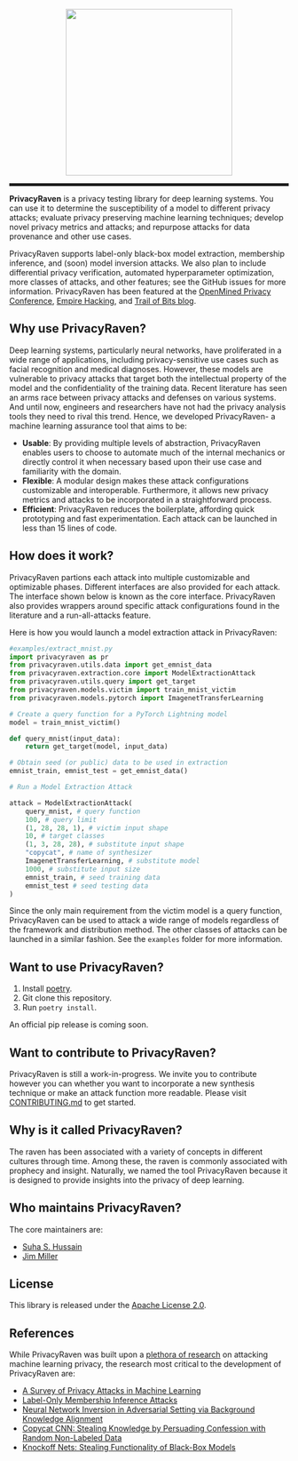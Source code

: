 <p align="center">
 <img swidth="300" height="300" src="images/cropped.png">
</p>
<hr style="height:5px"/>

**PrivacyRaven** is a privacy testing library for deep learning systems.
You can use it to determine the susceptibility of a model to different privacy attacks; evaluate privacy preserving machine learning techniques; develop novel privacy metrics and attacks; and repurpose attacks for data provenance and other use cases.

PrivacyRaven supports label-only black-box model extraction, membership inference, and (soon) model inversion attacks.
We also plan to include differential privacy verification, automated hyperparameter optimization, more classes of attacks, and other features; see the GitHub issues for more information.
PrivacyRaven has been featured at the [OpenMined Privacy Conference](https://pricon.openmined.org/), [Empire Hacking](https://www.empirehacking.nyc/), and [Trail of Bits blog](https://blog.trailofbits.com/).

## Why use PrivacyRaven?

Deep learning systems, particularly neural networks, have proliferated in a wide range of applications, including privacy-sensitive use cases such as facial recognition and medical diagnoses.
However, these models are vulnerable to privacy attacks that target both the intellectual property of the model and the confidentiality of the training data.
Recent literature has seen an arms race between privacy attacks and defenses on various systems.
And until now, engineers and researchers have not had the privacy analysis tools they need to rival this trend.
Hence, we developed PrivacyRaven- a machine learning assurance tool that aims to be:
+ **Usable**: By providing multiple levels of abstraction, PrivacyRaven enables users to choose to automate much of the internal mechanics or directly control it when necessary based upon their use case and familiarity with the domain.
+ **Flexible**: A modular design makes these attack configurations customizable and interoperable. Furthermore, it allows new privacy metrics and attacks to be incorporated in a straightforward process.
+ **Efficient**: PrivacyRaven reduces the boilerplate, affording quick prototyping and fast experimentation. Each attack can be launched in less than 15 lines of code.

## How does it work?

PrivacyRaven partions each attack into multiple customizable and optimizable phases.
Different interfaces are also provided for each attack.
The interface shown below is known as the core interface.
PrivacyRaven also provides wrappers around specific attack configurations found in the literature and a run-all-attacks feature.

Here is how you would launch a model extraction attack in PrivacyRaven:

```python
#examples/extract_mnist.py
import privacyraven as pr
from privacyraven.utils.data import get_emnist_data
from privacyraven.extraction.core import ModelExtractionAttack
from privacyraven.utils.query import get_target
from privacyraven.models.victim import train_mnist_victim
from privacyraven.models.pytorch import ImagenetTransferLearning

# Create a query function for a PyTorch Lightning model
model = train_mnist_victim()

def query_mnist(input_data):
    return get_target(model, input_data)

# Obtain seed (or public) data to be used in extraction
emnist_train, emnist_test = get_emnist_data()

# Run a Model Extraction Attack

attack = ModelExtractionAttack(
    query_mnist, # query function
    100, # query limit
    (1, 28, 28, 1), # victim input shape
    10, # target classes
    (1, 3, 28, 28), # substitute input shape
    "copycat", # name of synthesizer
    ImagenetTransferLearning, # substitute model
    1000, # substitute input size
    emnist_train, # seed training data
    emnist_test # seed testing data
)
```
Since the only main requirement from the victim model is a query function, PrivacyRaven can be used to attack a wide range of models regardless of the framework and distribution method.
The other classes of attacks can be launched in a similar fashion. See the `examples` folder for more information.

## Want to use PrivacyRaven?

1. Install [poetry](https://python-poetry.org/docs/).
2. Git clone this repository.
3. Run `poetry install`.

An official pip release is coming soon.

## Want to contribute to PrivacyRaven?

PrivacyRaven is still a work-in-progress.
We invite you to contribute however you can whether you want to incorporate a new synthesis technique or make an attack function more readable.
Please visit [CONTRIBUTING.md](https://github.com/trailofbits/PrivacyRaven/blob/master/CONTRIBUTING.md) to get started.

## Why is it called PrivacyRaven?

The raven has been associated with a variety of concepts in different cultures through time.
Among these, the raven is commonly associated with prophecy and insight.
Naturally, we named the tool PrivacyRaven because it is designed to provide insights into the privacy of deep learning.

## Who maintains PrivacyRaven?

The core maintainers are:
+ [Suha S. Hussain](https://github.com/suhacker1)
+ [Jim Miller](https://github.com/james-miller-93)

## License

This library is released under the [Apache License 2.0](https://github.com/trailofbits/PrivacyRaven/blob/master/LICENSE).

## References

While PrivacyRaven was built upon a [plethora of research](https://github.com/stratosphereips/awesome-ml-privacy-attacks) on attacking machine learning privacy, the research most critical to the development of PrivacyRaven are:

+ [A Survey of Privacy Attacks in Machine Learning](https://arxiv.org/abs/2007.07646)
+ [Label-Only Membership Inference Attacks](https://arxiv.org/abs/2007.143210)
+ [Neural Network Inversion in Adversarial Setting via Background Knowledge Alignment](https://dl.acm.org/doi/pdf/10.1145/3319535.3354261?casa_token=lDNQ40-4Wa4AAAAA%3Ap9olQ3qMdDZ0n2sl-nNIgk4sOuLRMBTGVTxycZ5wjGpnFPf5lTz-MYw0e8ISggSseHC9T46it5yX)
+ [Copycat CNN: Stealing Knowledge by Persuading Confession with Random Non-Labeled Data](https://ieeexplore.ieee.org/document/8489592)
+ [Knockoff Nets: Stealing Functionality of Black-Box Models](https://arxiv.org/abs/1812.02766)
